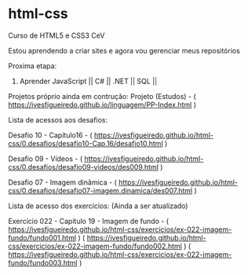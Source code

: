 # html-css
 Curso de HTML5 e CSS3 CeV

Estou aprendendo a criar sites e agora vou gerenciar meus repositórios

Proxima etapa:

1. Aprender JavaScript || C# || .NET || SQL || 

Projetos próprio ainda em contrução:
Projeto (Estudos) - ( https://ivesfigueiredo.github.io/linguagem/PP-Index.html )

Lista de acessos aos desafios:

Desafio 10 - Capítulo16 - ( https://ivesfigueiredo.github.io/html-css/0.desafios/desafio10-Cap.16/desafio10.html )

Desafio 09 - Vídeos - ( https://ivesfigueiredo.github.io/html-css/0.desafios/desafio09-videos/des009.html )

Desafio 07 - Imagem dinâmica - ( https://ivesfigueiredo.github.io/html-css/0.desafios/desafio07-imagem.dinamica/des007.html )

Lista de acesso dos exercícios: (Ainda a ser atualizado)

Exercício 022 - Capítulo 19 - Imagem de fundo - ( https://ivesfigueiredo.github.io/html-css/exercicios/ex-022-imagem-fundo/fundo001.html )
                                                ( https://ivesfigueiredo.github.io/html-css/exercicios/ex-022-imagem-fundo/fundo002.html )
                                                ( https://ivesfigueiredo.github.io/html-css/exercicios/ex-022-imagem-fundo/fundo003.html )
